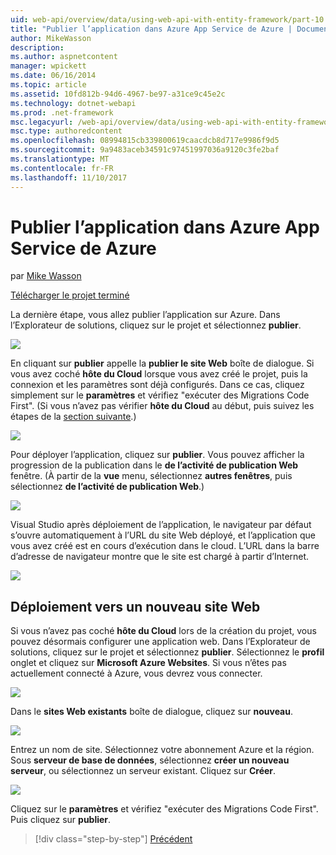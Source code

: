 ```yaml
---
uid: web-api/overview/data/using-web-api-with-entity-framework/part-10
title: "Publier l’application dans Azure App Service de Azure | Documents Microsoft"
author: MikeWasson
description: 
ms.author: aspnetcontent
manager: wpickett
ms.date: 06/16/2014
ms.topic: article
ms.assetid: 10fd812b-94d6-4967-be97-a31ce9c45e2c
ms.technology: dotnet-webapi
ms.prod: .net-framework
msc.legacyurl: /web-api/overview/data/using-web-api-with-entity-framework/part-10
msc.type: authoredcontent
ms.openlocfilehash: 08994815cb339800619caacdcb8d717e9986f9d5
ms.sourcegitcommit: 9a9483aceb34591c97451997036a9120c3fe2baf
ms.translationtype: MT
ms.contentlocale: fr-FR
ms.lasthandoff: 11/10/2017
---
```

<a name="publish-the-app-to-azure-azure-app-service"></a>Publier l’application dans Azure App Service de Azure
====================
par [Mike Wasson](https://github.com/MikeWasson)

[Télécharger le projet terminé](https://github.com/MikeWasson/BookService)

La dernière étape, vous allez publier l’application sur Azure. Dans l’Explorateur de solutions, cliquez sur le projet et sélectionnez **publier**.

![](part-10/_static/image1.png)

En cliquant sur **publier** appelle la **publier le site Web** boîte de dialogue. Si vous avez coché **hôte du Cloud** lorsque vous avez créé le projet, puis la connexion et les paramètres sont déjà configurés. Dans ce cas, cliquez simplement sur le **paramètres** et vérifiez &quot;exécuter des Migrations Code First&quot;. (Si vous n’avez pas vérifier **hôte du Cloud** au début, puis suivez les étapes de la [section suivante](#new-website).)

[![](part-10/_static/image3.png)](part-10/_static/image2.png)

Pour déployer l’application, cliquez sur **publier**. Vous pouvez afficher la progression de la publication dans le **de l’activité de publication Web** fenêtre. (À partir de la **vue** menu, sélectionnez **autres fenêtres**, puis sélectionnez **de l’activité de publication Web**.)

![](part-10/_static/image4.png)

Visual Studio après déploiement de l’application, le navigateur par défaut s’ouvre automatiquement à l’URL du site Web déployé, et l’application que vous avez créé est en cours d’exécution dans le cloud. L’URL dans la barre d’adresse de navigateur montre que le site est chargé à partir d’Internet.

[![](part-10/_static/image6.png)](part-10/_static/image5.png)

<a id="new-website"></a>
## <a name="deploying-to-a-new-website"></a>Déploiement vers un nouveau site Web

Si vous n’avez pas coché **hôte du Cloud** lors de la création du projet, vous pouvez désormais configurer une application web. Dans l’Explorateur de solutions, cliquez sur le projet et sélectionnez **publier**. Sélectionnez le **profil** onglet et cliquez sur **Microsoft Azure Websites**. Si vous n’êtes pas actuellement connecté à Azure, vous devrez vous connecter.

[![](part-10/_static/image8.png)](part-10/_static/image7.png)

Dans le **sites Web existants** boîte de dialogue, cliquez sur **nouveau**.

![](part-10/_static/image9.png)

Entrez un nom de site. Sélectionnez votre abonnement Azure et la région. Sous **serveur de base de données**, sélectionnez **créer un nouveau serveur**, ou sélectionnez un serveur existant. Cliquez sur **Créer**.

[![](part-10/_static/image11.png)](part-10/_static/image10.png)

Cliquez sur le **paramètres** et vérifiez &quot;exécuter des Migrations Code First&quot;. Puis cliquez sur **publier**.

>[!div class="step-by-step"]
[Précédent](part-9.md)
